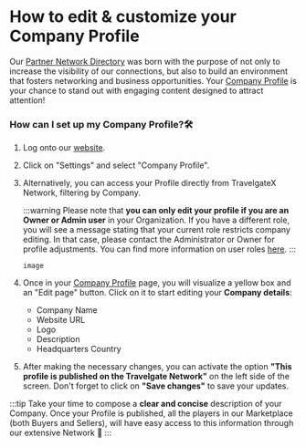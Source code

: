 ﻿---
sidebar_position: 1
---

# How to edit & customize your Company Profile

Our [Partner Network Directory](https://app.travelgatex.com/network) was born with the purpose of not only to increase the visibility of our connections, but also to build an environment that fosters networking and business opportunities. Your [Company Profile](https://app.travelgatex.com/settings/company-profile) is your chance to stand out with engaging content designed to attract attention!

### How can I set up my Company Profile?🛠️
1. Log onto our [website](https://www.travelgatex.com/).
1. Click on "Settings" and select "Company Profile".
1. Alternatively, you can access your Profile directly from TravelgateX Network, filtering by Company.

	:::warning 
	Please note that **you can only edit your profile if you are an Owner or Admin user** in your Organization. If you have a different role, you will see a message stating that your current role restricts company editing. In that case, please contact the Administrator or Owner for profile adjustments. You can find more information on user roles [here](https://knowledge.travelgate.com/add-user-to-account).
	:::

	```
	image
	```

1. Once in your [Company Profile](https://app.travelgatex.com/settings/company-profile) page, you will visualize a yellow box and an "Edit page" button. Click on it to start editing your **Company details**:
	- Company Name
	- Website URL
	- Logo
	- Description
	- Headquarters Country

1. After making the necessary changes, you can activate the option **"This profile is published on the Travelgate Network"** on the left side of the screen. Don't forget to click on **"Save changes"** to save your updates.

:::tip
Take your time to compose a **clear and concise** description of your Company. Once your Profile is published, all the players in our Marketplace (both Buyers and Sellers), will have easy access to this information through our extensive Network 🚀
:::